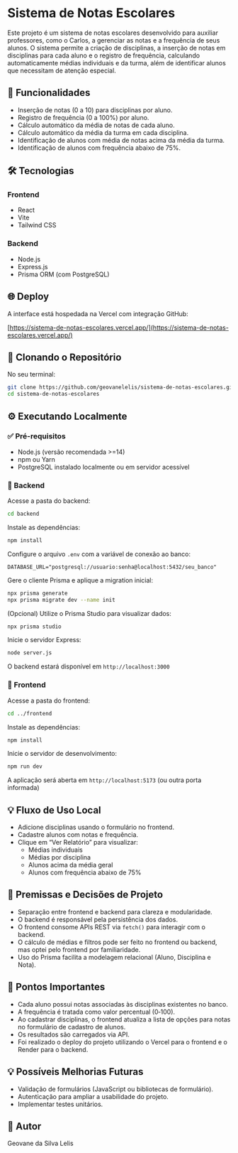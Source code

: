 # Sistema de Notas Escolares

Este projeto é um sistema de notas escolares desenvolvido para auxiliar professores, como o Carlos, a gerenciar as notas e a frequência de seus alunos. O sistema permite a criação de disciplinas, a inserção de notas em disciplinas para cada aluno e o registro de frequência, calculando automaticamente médias individuais e da turma, além de identificar alunos que necessitam de atenção especial.

## 🚀 Funcionalidades

- Inserção de notas (0 a 10) para disciplinas por aluno.
- Registro de frequência (0 a 100%) por aluno.
- Cálculo automático da média de notas de cada aluno.
- Cálculo automático da média da turma em cada disciplina.
- Identificação de alunos com média de notas acima da média da turma.
- Identificação de alunos com frequência abaixo de 75%.

## 🛠️ Tecnologias

### Frontend

- React
- Vite
- Tailwind CSS

### Backend

- Node.js
- Express.js
- Prisma ORM (com PostgreSQL)

## 🌐 Deploy

A interface está hospedada na Vercel com integração GitHub:

[https://sistema-de-notas-escolares.vercel.app/](https://sistema-de-notas-escolares.vercel.app/)

## 📁 Clonando o Repositório

No seu terminal:

```bash
git clone https://github.com/geovanelelis/sistema-de-notas-escolares.git
cd sistema-de-notas-escolares
```

## ⚙️ Executando Localmente

### ✅ Pré-requisitos

- Node.js (versão recomendada >=14)
- npm ou Yarn
- PostgreSQL instalado localmente ou em servidor acessível

### 🔧 Backend

Acesse a pasta do backend:

```bash
cd backend
```

Instale as dependências:

```bash
npm install
```

Configure o arquivo `.env` com a variável de conexão ao banco:

```env
DATABASE_URL="postgresql://usuario:senha@localhost:5432/seu_banco"
```

Gere o cliente Prisma e aplique a migration inicial:

```bash
npx prisma generate
npx prisma migrate dev --name init
```

(Opcional) Utilize o Prisma Studio para visualizar dados:

```bash
npx prisma studio
```

Inicie o servidor Express:

```bash
node server.js
```

O backend estará disponível em `http://localhost:3000`

### 🔧 Frontend

Acesse a pasta do frontend:

```bash
cd ../frontend
```

Instale as dependências:

```bash
npm install
```

Inicie o servidor de desenvolvimento:

```bash
npm run dev
```

A aplicação será aberta em `http://localhost:5173` (ou outra porta informada)

## 💡 Fluxo de Uso Local

- Adicione disciplinas usando o formulário no frontend.
- Cadastre alunos com notas e frequência.
- Clique em “Ver Relatório” para visualizar:
  - Médias individuais
  - Médias por disciplina
  - Alunos acima da média geral
  - Alunos com frequência abaixo de 75%

## 🧩 Premissas e Decisões de Projeto

- Separação entre frontend e backend para clareza e modularidade.
- O backend é responsável pela persistência dos dados.
- O frontend consome APIs REST via `fetch()` para interagir com o backend.
- O cálculo de médias e filtros pode ser feito no frontend ou backend, mas optei pelo frontend por familiaridade.
- Uso do Prisma facilita a modelagem relacional (Aluno, Disciplina e Nota).

## 📌 Pontos Importantes

- Cada aluno possui notas associadas às disciplinas existentes no banco.
- A frequência é tratada como valor percentual (0‑100).
- Ao cadastrar disciplinas, o frontend atualiza a lista de opções para notas no formulário de cadastro de alunos.
- Os resultados são carregados via API.
- Foi realizado o deploy do projeto utilizando o Vercel para o frontend e o Render para o backend.

## 💡 Possíveis Melhorias Futuras

- Validação de formulários (JavaScript ou bibliotecas de formulário).
- Autenticação para ampliar a usabilidade do projeto.
- Implementar testes unitários.

## 👤 Autor

Geovane da Silva Lelis
